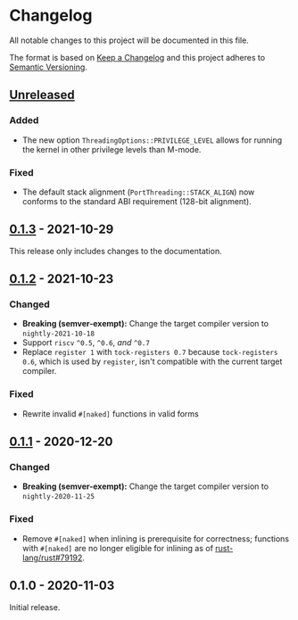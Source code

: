 # Changelog

All notable changes to this project will be documented in this file.

The format is based on [Keep a Changelog](http://keepachangelog.com/en/1.0.0/)
and this project adheres to [Semantic Versioning](http://semver.org/spec/v2.0.0.html).

## [Unreleased]

### Added

- The new option `ThreadingOptions::PRIVILEGE_LEVEL` allows for running the kernel in other privilege levels than M-mode.

### Fixed

- The default stack alignment (`PortThreading::STACK_ALIGN`) now conforms to the standard ABI requirement (128-bit alignment).

## [0.1.3] - 2021-10-29

This release only includes changes to the documentation.

## [0.1.2] - 2021-10-23

### Changed

- **Breaking (semver-exempt):** Change the target compiler version to `nightly-2021-10-18`
- Support `riscv` `^0.5`, `^0.6`, *and* `^0.7`
- Replace `register 1` with `tock-registers 0.7` because `tock-registers 0.6`, which is used by `register`, isn't compatible with the current target compiler.

### Fixed

- Rewrite invalid `#[naked]` functions in valid forms

## [0.1.1] - 2020-12-20

### Changed

- **Breaking (semver-exempt):** Change the target compiler version to `nightly-2020-11-25`

### Fixed

- Remove `#[naked]` when inlining is prerequisite for correctness; functions with `#[naked]` are no longer eligible for inlining as of [rust-lang/rust#79192](https://github.com/rust-lang/rust/pull/79192).

## 0.1.0 - 2020-11-03

Initial release.

[Unreleased]: https://github.com/r3-os/r3/compare/r3_port_riscv@0.1.3...HEAD
[0.1.3]: https://github.com/r3-os/r3/compare/r3_port_riscv@0.1.2...r3_port_riscv@0.1.3
[0.1.2]: https://github.com/r3-os/r3/compare/r3_port_riscv@0.1.1...r3_port_riscv@0.1.2
[0.1.1]: https://github.com/r3-os/r3/compare/r3_port_riscv@0.1.0...r3_port_riscv@0.1.1

